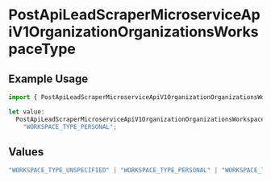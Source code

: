 # PostApiLeadScraperMicroserviceApiV1OrganizationOrganizationsWorkspaceType

## Example Usage

```typescript
import { PostApiLeadScraperMicroserviceApiV1OrganizationOrganizationsWorkspaceType } from "oppulence-backend-sdk/models/operations";

let value:
  PostApiLeadScraperMicroserviceApiV1OrganizationOrganizationsWorkspaceType =
    "WORKSPACE_TYPE_PERSONAL";
```

## Values

```typescript
"WORKSPACE_TYPE_UNSPECIFIED" | "WORKSPACE_TYPE_PERSONAL" | "WORKSPACE_TYPE_TEAM" | "WORKSPACE_TYPE_ENTERPRISE"
```